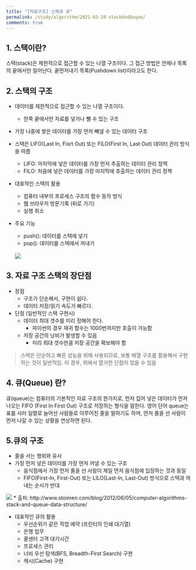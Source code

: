```yaml
---
title: "[자료구조] 스택과 큐"
permalink: /study/algorithm/2021-03-28-stackAndQuque/
comments: true
---
```


## 1. 스택이란?

스택(stack)은 제한적으로 접근할 수 있는 나열 구조이다.
그 접근 방법은 언제나 목록의 끝에서만 일어난다. 끝먼저내기 목록(Pushdown list)이라고도 한다.

## 2. 스택의 구조

- 데이터를 제한적으로 접근할 수 있는 나열 구조이다.
  - 한쪽 끝에서만 자료를 넣거나 뺄 수 있는 구조
- 가장 나중에 쌓은 데이터를 가장 먼저 빼낼 수 있는 데이터 구조

- 스택은 LIFO(Last In, Fisrt Out) 또는 FILO(First In, Last Out) 데이터 관리 방식을 따름

  - LIFO: 마지막에 넣은 데이터를 가장 먼저 추출하는 데이터 관리 정책
  - FILO: 처음에 넣은 데이터를 가장 마지막에 추출하는 데이터 관리 정책

- 대표적인 스택의 활용

  - 컴퓨터 내부의 프로세스 구조의 함수 동작 방식
  - 웹 브라우저 방문기록 (뒤로 가기)
  - 실행 취소

- 주요 기능

  - push(): 데이터를 스택에 넣기
  - pop(): 데이터를 스택에서 꺼내기

  <br>
  <img src="http://www.fun-coding.org/00_Images/stack.png" />

## 3. 자료 구조 스택의 장단점

- 장점
  - 구조가 단순해서, 구현이 쉽다.
  - 데이터 저장/읽기 속도가 빠르다.
- 단점 (일반적인 스택 구현시)
  - 데이터 최대 갯수를 미리 정해야 한다.
    - 파이썬의 경우 재귀 함수는 1000번까지만 호출이 가능함
  - 저장 공간의 낭비가 발생할 수 있음
    - 미리 최대 갯수만큼 저장 공간을 확보해야 함

> 스택은 단순하고 빠른 성능을 위해 사용되므로, 보통 배열 구조를 활용해서 구현하는 것이 일반적임.
> 이 경우, 위에서 열거한 단점이 있을 수 있음

## 4. 큐(Queue) 란?

큐(queue)는 컴퓨터의 기본적인 자료 구조의 한가지로,
먼저 집어 넣은 데이터가 먼저 나오는 FIFO (First In First Out) 구조로 저장하는 형식을 말한다.
영어 단어 queue는 표를 사러 일렬로 늘어선 사람들로 이루어진 줄을 말하기도 하며,
먼저 줄을 선 사람이 먼저 나갈 수 있는 상황을 연상하면 된다.

## 5.큐의 구조

- 줄을 서는 행위와 유사
- 가장 먼저 넣은 데이터를 가장 먼저 꺼낼 수 있는 구조
  - 음식점에서 가장 먼저 줄을 선 사람이 제일 먼저 음식점에 입장하는 것과 동일
  - FIFO(First-In, First-Out) 또는 LILO(Last-In, Last-Out) 방식으로 스택과 꺼내는 순서가 반대

<img src="https://www.fun-coding.org/00_Images/queue.png" />
* 출처: http://www.stoimen.com/blog/2012/06/05/computer-algorithms-stack-and-queue-data-structure/

- 대표적인 큐의 활용
  - 우선순위가 같은 작업 예약 (프린터의 인쇄 대기열)
  - 은행 업무
  - 콜센터 고객 대기시간
  - 프로세스 관리
  - 너비 우선 탐색(BFS, Breadth-First Search) 구현
  - 캐시(Cache) 구현
